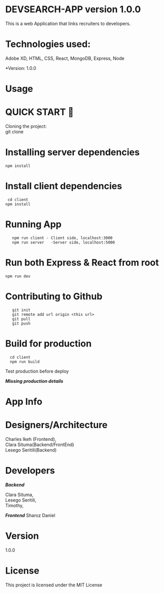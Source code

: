 # DEVSEARCH-APP version 1.0.0
This is a web Application that links recruiters to developers.

# Technologies used: 

Adobe XD, HTML, CSS, React, MongoDB, Express, Node

*Version: 1.0.0

# Usage
# QUICK START 🚀
 Cloning the project:<br>
      git clone <this url>
  
# Installing server dependencies
    npm install
# Install client dependencies

     cd client
    npm install
 # Running App
       npm run client - Client side, localhost:3000
       npm run server   -Server side, localhost:5000

# Run both Express & React from root
    npm run dev
# Contributing to Github
       git init
       git remote add url origin <this url>
       git pull
       git push
# Build for production
      cd client
      npm run build
Test production before deploy
 
 
 ***Missing production details***

# App Info

# Designers/Architecture
Charles Ikeh (Frontend),<br>
Clara Situma(Backend/FrontEnd)<br>
Lesego Seritili(Backend)<br>

# Developers
***Backend***

Clara Situma,<br>
Lesego Seritili,<br>
Timothy,<br>

***Frontend***
Sharoz
Daniel



# Version
1.0.0

# License
This project is licensed under the MIT License
